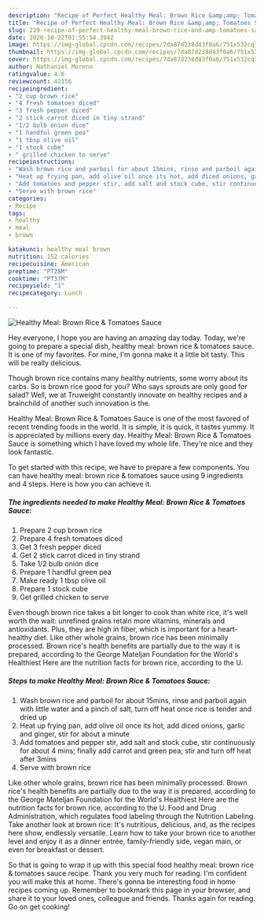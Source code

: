 ```yaml
---
description: "Recipe of Perfect Healthy Meal: Brown Rice &amp;amp; Tomatoes Sauce"
title: "Recipe of Perfect Healthy Meal: Brown Rice &amp;amp; Tomatoes Sauce"
slug: 229-recipe-of-perfect-healthy-meal-brown-rice-and-amp-tomatoes-sauce
date: 2020-10-22T01:55:54.394Z
image: https://img-global.cpcdn.com/recipes/7da87d238d43f0a6/751x532cq70/healthy-meal-brown-rice-tomatoes-sauce-recipe-main-photo.jpg
thumbnail: https://img-global.cpcdn.com/recipes/7da87d238d43f0a6/751x532cq70/healthy-meal-brown-rice-tomatoes-sauce-recipe-main-photo.jpg
cover: https://img-global.cpcdn.com/recipes/7da87d238d43f0a6/751x532cq70/healthy-meal-brown-rice-tomatoes-sauce-recipe-main-photo.jpg
author: Nathaniel Moreno
ratingvalue: 4.6
reviewcount: 42156
recipeingredient:
- "2 cup brown rice"
- "4 fresh tomatoes diced"
- "3 fresh pepper diced"
- "2 stick carrot diced in tiny strand"
- "1/2 bulb onion dice"
- "1 handful green pea"
- "1 tbsp olive oil"
- "1 stock cube"
- " grilled chicken to serve"
recipeinstructions:
- "Wash brown rice and parboil for about 15mins, rinse and parboil again with little water and a pinch of salt, turn off heat once rice is tender and dried up"
- "Heat up frying pan, add olive oil once its hot, add diced onions, garlic and ginger, stir for about a minute"
- "Add tomatoes and pepper stir, add salt and stock cube, stir continuously for about 4 mins; finally add carrot and green pea; stir and turn off heat after 3mins"
- "Serve with brown rice"
categories:
- Recipe
tags:
- healthy
- meal
- brown

katakunci: healthy meal brown 
nutrition: 152 calories
recipecuisine: American
preptime: "PT28M"
cooktime: "PT37M"
recipeyield: "1"
recipecategory: Lunch

---
```



![Healthy Meal: Brown Rice &amp; Tomatoes Sauce](https://img-global.cpcdn.com/recipes/7da87d238d43f0a6/751x532cq70/healthy-meal-brown-rice-tomatoes-sauce-recipe-main-photo.jpg)

Hey everyone, I hope you are having an amazing day today. Today, we're going to prepare a special dish, healthy meal: brown rice &amp; tomatoes sauce. It is one of my favorites. For mine, I'm gonna make it a little bit tasty. This will be really delicious.

Though brown rice contains many healthy nutrients, some worry about its carbs. So is brown rice good for you? Who says sprouts are only good for salad? Well, we at Truweight constantly innovate on healthy recipes and a brainchild of another such innovation is the.

Healthy Meal: Brown Rice &amp; Tomatoes Sauce is one of the most favored of recent trending foods in the world. It is simple, it is quick, it tastes yummy. It is appreciated by millions every day. Healthy Meal: Brown Rice &amp; Tomatoes Sauce is something which I have loved my whole life. They're nice and they look fantastic.


To get started with this recipe, we have to prepare a few components. You can have healthy meal: brown rice &amp; tomatoes sauce using 9 ingredients and 4 steps. Here is how you can achieve it.

<!--inarticleads1-->

##### The ingredients needed to make Healthy Meal: Brown Rice &amp; Tomatoes Sauce:

1. Prepare 2 cup brown rice
1. Prepare 4 fresh tomatoes diced
1. Get 3 fresh pepper diced
1. Get 2 stick carrot diced in tiny strand
1. Take 1/2 bulb onion dice
1. Prepare 1 handful green pea
1. Make ready 1 tbsp olive oil
1. Prepare 1 stock cube
1. Get  grilled chicken to serve


Even though brown rice takes a bit longer to cook than white rice, it&#39;s well worth the wait: unrefined grains retain more vitamins, minerals and antioxidants. Plus, they are high in fiber, which is important for a heart-healthy diet. Like other whole grains, brown rice has been minimally processed. Brown rice&#39;s health benefits are partially due to the way it is prepared, according to the George Mateljan Foundation for the World&#39;s Healthiest Here are the nutrition facts for brown rice, according to the U. 

<!--inarticleads2-->

##### Steps to make Healthy Meal: Brown Rice &amp; Tomatoes Sauce:

1. Wash brown rice and parboil for about 15mins, rinse and parboil again with little water and a pinch of salt, turn off heat once rice is tender and dried up
1. Heat up frying pan, add olive oil once its hot, add diced onions, garlic and ginger, stir for about a minute
1. Add tomatoes and pepper stir, add salt and stock cube, stir continuously for about 4 mins; finally add carrot and green pea; stir and turn off heat after 3mins
1. Serve with brown rice


Like other whole grains, brown rice has been minimally processed. Brown rice&#39;s health benefits are partially due to the way it is prepared, according to the George Mateljan Foundation for the World&#39;s Healthiest Here are the nutrition facts for brown rice, according to the U. Food and Drug Administration, which regulates food labeling through the Nutrition Labeling. Take another look at brown rice: It&#39;s nutritious, delicious, and, as the recipes here show, endlessly versatile. Learn how to take your brown rice to another level and enjoy it as a dinner entrée, family-friendly side, vegan main, or even for breakfast or dessert. 

So that is going to wrap it up with this special food healthy meal: brown rice &amp; tomatoes sauce recipe. Thank you very much for reading. I'm confident you will make this at home. There's gonna be interesting food in home recipes coming up. Remember to bookmark this page in your browser, and share it to your loved ones, colleague and friends. Thanks again for reading. Go on get cooking!

